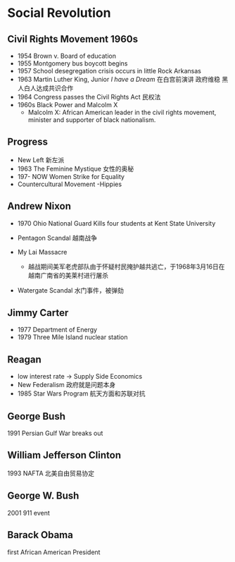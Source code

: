 
# Social Revolution

## Civil Rights Movement 1960s

- 1954 Brown v. Board of education
- 1955 Montgomery bus boycott begins
- 1957 School desegregation crisis occurs in little Rock Arkansas
- 1963 Martin Luther King, Junior  *I have a Dream* 在白宫前演讲 政府维稳 黑人白人达成共识合作
- 1964 Congress passes the Civil Rights Act 民权法
- 1960s Black Power and Malcolm X 
   - Malcolm X: African American leader in the civil rights movement, minister and supporter of black nationalism.

## Progress

- New Left 新左派
- 1963 The Feminine Mystique 女性的奥秘
- 197- NOW Women Strike for Equality 
- Countercultural Movement -Hippies

## Andrew Nixon

- 1970 Ohio National Guard Kills four students at Kent State University
- Pentagon Scandal 越南战争
- My Lai Massacre

    - 越战期间美军老虎部队由于怀疑村民掩护越共逃亡，于1968年3月16日在越南广南省的美莱村进行屠杀
- Watergate Scandal 水门事件，被弹劾


## Jimmy Carter

- 1977 Department of Energy
- 1979 Three Mile Island nuclear station


## Reagan

- low interest rate -> Supply Side Economics
- New Federalism 政府就是问题本身
- 1985 Star Wars Program 航天方面和苏联对抗

## George Bush

1991 Persian Gulf War breaks out

## William Jefferson Clinton

1993 NAFTA 北美自由贸易协定

## George W. Bush

2001 911 event

## Barack Obama 

first African American President
<!--stackedit_data:
eyJoaXN0b3J5IjpbLTk4MTk1MDEyMSwtMTI0MzM3NDM5NSwxMj
IwMDA5Njk3XX0=
-->